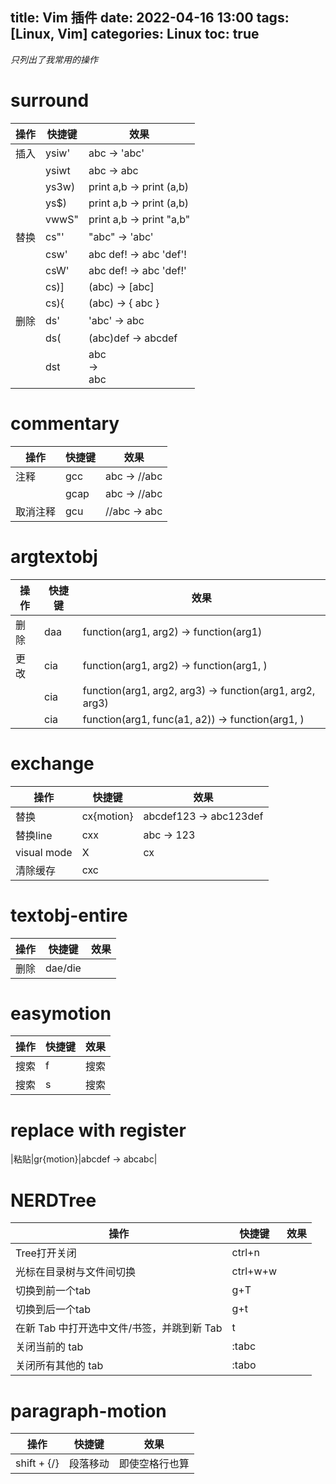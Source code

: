 title: Vim 插件
date: 2022-04-16 13:00
tags: [Linux, Vim]
categories: Linux
toc: true
---
*只列出了我常用的操作*

# surround
|操作|快捷键|效果|
|----|------|----|
|插入|ysiw'|abc -> 'abc'|
||ysiwt<dep>|abc -> <dep>abc</dep>|
||ys3w)|print a,b -> print (a,b)|
||ys$)|print a,b -> print (a,b)|
||vwwS"|print a,b -> print "a,b"|
|替换|cs"'|"abc" -> 'abc'|
||csw'|abc def! -> abc 'def'!|
||csW'|abc def! -> abc 'def!'|
||cs)]|(abc) -> [abc]|
||cs){|(abc) -> { abc }|
|删除|ds'|'abc' -> abc|
||ds(|(abc)def -> abcdef|
||dst|<div>abc<div> -> <div>abc</div>|

# commentary
|操作|快捷键|效果|
|----|------|----|
|注释|gcc|abc -> //abc|
||gcap|abc -> //abc|
|取消注释|gcu|//abc -> abc|

# argtextobj
|操作|快捷键|效果|
|----|------|----|
|删除|daa|function(arg1, arg2) -> function(arg1)|
|更改|cia|function(arg1, arg2) -> function(arg1, )|
||cia|function(arg1, arg2, arg3) -> function(arg1, arg2, arg3)|
||cia|function(arg1, func(a1, a2)) -> function(arg1, )|

# exchange
|操作|快捷键|效果|
|----|------|----|
|替换|cx{motion}|abcdef123 -> abc123def|
|替换line|cxx|abc -> 123|
|visual mode|X|cx|
|清除缓存|cxc||

# textobj-entire
|操作|快捷键|效果|
|----|------|----|
|删除|dae/die||

# easymotion
|操作|快捷键|效果|
|----|------|----|
|搜索|<leader><leader>f|搜索|
|搜索|<leader><leader>s|搜索|

# replace with register
|粘贴|gr{motion}|abcdef -> abcabc|

# NERDTree
|操作|快捷键|效果|
|----|------|----|
|Tree打开关闭|ctrl+n||
|光标在目录树与文件间切换|ctrl+w+w||
|切换到前一个tab|g+T||
|切换到后一个tab|g+t||
|在新 Tab 中打开选中文件/书签，并跳到新 Tab|t||
|关闭当前的 tab|:tabc||
|关闭所有其他的 tab|:tabo||

# paragraph-motion
|操作|快捷键|效果|
|----|------|----|
|shift + {/}|段落移动|即使空格行也算|
